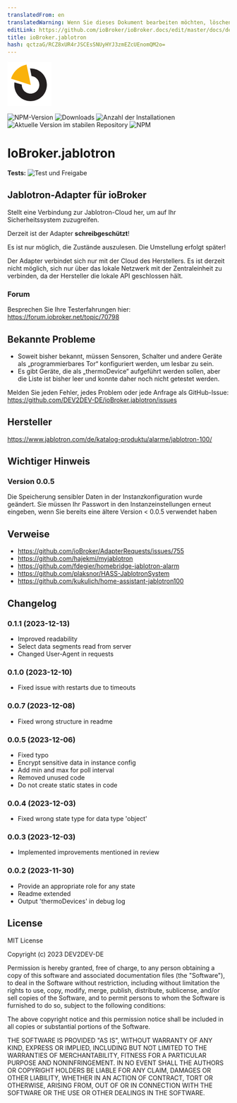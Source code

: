 ```yaml
---
translatedFrom: en
translatedWarning: Wenn Sie dieses Dokument bearbeiten möchten, löschen Sie bitte das Feld "translationsFrom". Andernfalls wird dieses Dokument automatisch erneut übersetzt
editLink: https://github.com/ioBroker/ioBroker.docs/edit/master/docs/de/adapterref/iobroker.jablotron/README.md
title: ioBroker.jablotron
hash: qctzaG/RCZ8xUR4rJSCEsSNUyHYJ3zmEZcUEnomQM2o=
---
```

![Logo](../../../en/adapterref/iobroker.jablotron/admin/jablotron.png)

![NPM-Version](https://img.shields.io/npm/v/iobroker.jablotron.svg)
![Downloads](https://img.shields.io/npm/dm/iobroker.jablotron.svg)
![Anzahl der Installationen](https://iobroker.live/badges/jablotron-installed.svg)
![Aktuelle Version im stabilen Repository](https://iobroker.live/badges/jablotron-stable.svg)
![NPM](https://nodei.co/npm/iobroker.jablotron.png?downloads=true)

# IoBroker.jablotron
**Tests:** ![Test und Freigabe](https://github.com/DEV2DEV-DE/ioBroker.jablotron/workflows/Test%20and%20Release/badge.svg)

## Jablotron-Adapter für ioBroker
Stellt eine Verbindung zur Jablotron-Cloud her, um auf Ihr Sicherheitssystem zuzugreifen.

Derzeit ist der Adapter **schreibgeschützt**!

Es ist nur möglich, die Zustände auszulesen. Die Umstellung erfolgt später!

Der Adapter verbindet sich nur mit der Cloud des Herstellers. Es ist derzeit nicht möglich, sich nur über das lokale Netzwerk mit der Zentraleinheit zu verbinden, da der Hersteller die lokale API geschlossen hält.

### Forum
Besprechen Sie Ihre Testerfahrungen hier: https://forum.iobroker.net/topic/70798

## Bekannte Probleme
* Soweit bisher bekannt, müssen Sensoren, Schalter und andere Geräte als „programmierbares Tor“ konfiguriert werden, um lesbar zu sein.
* Es gibt Geräte, die als „thermoDevice“ aufgeführt werden sollen, aber die Liste ist bisher leer und konnte daher noch nicht getestet werden.

Melden Sie jeden Fehler, jedes Problem oder jede Anfrage als GitHub-Issue: https://github.com/DEV2DEV-DE/ioBroker.jablotron/issues

## Hersteller
https://www.jablotron.com/de/katalog-produktu/alarme/jablotron-100/

## Wichtiger Hinweis
### Version 0.0.5
Die Speicherung sensibler Daten in der Instanzkonfiguration wurde geändert.
Sie müssen Ihr Passwort in den Instanzeinstellungen erneut eingeben, wenn Sie bereits eine ältere Version < 0.0.5 verwendet haben

## Verweise
* https://github.com/ioBroker/AdapterRequests/issues/755
* https://github.com/hajekmi/myjablotron
* https://github.com/fdegier/homebridge-jablotron-alarm
* https://github.com/plaksnor/HASS-JablotronSystem
* https://github.com/kukulich/home-assistant-jablotron100

## Changelog
### 0.1.1 (2023-12-13)
* Improved readability
* Select data segments read from server
* Changed User-Agent in requests

### 0.1.0 (2023-12-10)
* Fixed issue with restarts due to timeouts

### 0.0.7 (2023-12-08)
* Fixed wrong structure in readme

### 0.0.5 (2023-12-06)
* Fixed typo
* Encrypt sensitive data in instance config
* Add min and max for poll interval
* Removed unused code
* Do not create static states in code

### 0.0.4 (2023-12-03)
* Fixed wrong state type for data type 'object'

### 0.0.3 (2023-12-03)
* Implemented improvements mentioned in review

### 0.0.2 (2023-11-30)
* Provide an appropriate role for any state
* Readme extended
* Output 'thermoDevices' in debug log

## License
MIT License

Copyright (c) 2023 DEV2DEV-DE

Permission is hereby granted, free of charge, to any person obtaining a copy
of this software and associated documentation files (the "Software"), to deal
in the Software without restriction, including without limitation the rights
to use, copy, modify, merge, publish, distribute, sublicense, and/or sell
copies of the Software, and to permit persons to whom the Software is
furnished to do so, subject to the following conditions:

The above copyright notice and this permission notice shall be included in all
copies or substantial portions of the Software.

THE SOFTWARE IS PROVIDED "AS IS", WITHOUT WARRANTY OF ANY KIND, EXPRESS OR
IMPLIED, INCLUDING BUT NOT LIMITED TO THE WARRANTIES OF MERCHANTABILITY,
FITNESS FOR A PARTICULAR PURPOSE AND NONINFRINGEMENT. IN NO EVENT SHALL THE
AUTHORS OR COPYRIGHT HOLDERS BE LIABLE FOR ANY CLAIM, DAMAGES OR OTHER
LIABILITY, WHETHER IN AN ACTION OF CONTRACT, TORT OR OTHERWISE, ARISING FROM,
OUT OF OR IN CONNECTION WITH THE SOFTWARE OR THE USE OR OTHER DEALINGS IN THE
SOFTWARE.